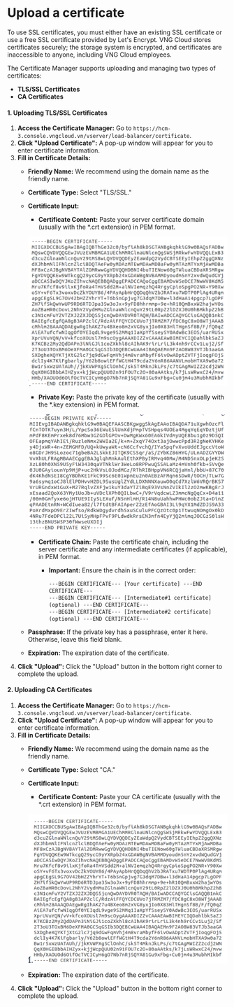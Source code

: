 # Upload a certificate

To use SSL certificates, you must either have an existing SSL certificate or use a free SSL certificate provided by Let's Encrypt. VNG Cloud stores certificates securely; the storage system is encrypted, and certificates are inaccessible to anyone, including VNG Cloud employees.

The Certificate Manager supports uploading and managing two types of certificates:

* **TLS/SSL Certificates**
* **CA Certificates**

#### 1. Uploading TLS/SSL Certificates

1. **Access the Certificate Manager:** Go to `https://hcm-3.console.vngcloud.vn/vserver/load-balancer/certificate`.
2. **Click "Upload Certificate":** A pop-up window will appear for you to enter certificate information.
3. **Fill in Certificate Details:**
   * **Friendly Name:** We recommend using the domain name as the friendly name.
   * **Certificate Type:** Select "TLS/SSL."
   *   **Certificate Input:**

       * **Certificate Content:** Paste your server certificate domain (usually with the \*.crt extension) in PEM format.

       ![](<../../../../../.gitbook/assets/image (5) (1) (1) (1).png>)

       * **Private Key:** Paste the private key of the certificate (usually with the \*.key extension) in PEM format.

       &#x20;![](<../../../../../.gitbook/assets/image (1) (1) (1) (1) (1).png>)

       * **Certificate Chain:** Paste the certificate chain, including the server certificate and any intermediate certificates (if applicable), in PEM format.
         *   **Important:** Ensure the chain is in the correct order:

             ```
             ---BEGIN CERTIFICATE--- [Your certificate] ---END CERTIFICATE---
             ---BEGIN CERTIFICATE--- [Intermediate#1 certificate] (optional) ---END CERTIFICATE---
             ---BEGIN CERTIFICATE--- [Intermediate#2 certificate] (optional) ---END CERTIFICATE---
             ```
   * **Passphrase:** If the private key has a passphrase, enter it here. Otherwise, leave this field blank.
   * **Expiration:** The expiration date of the certificate.
4. **Click "Upload":** Click the "Upload" button in the bottom right corner to complete the upload.

#### 2. Uploading CA Certificates

1. **Access the Certificate Manager:** Go to `https://hcm-3.console.vngcloud.vn/vserver/load-balancer/certificate`.
2. **Click "Upload Certificate":** A pop-up window will appear for you to enter certificate information.
3. **Fill in Certificate Details:**
   * **Friendly Name:** We recommend using the domain name as the friendly name.
   * **Certificate Type:** Select "CA."
   *   **Certificate Input:**

       * **Certificate Content:** Paste your CA certificate (usually with the \*.crt extension) in PEM format.&#x20;

       ![](<../../../../../.gitbook/assets/image (2) (1) (1) (1) (1).png>)
   * **Expiration:** The expiration date of the certificate.
4. **Click "Upload":** Click the "Upload" button in the bottom right corner to complete the upload.
